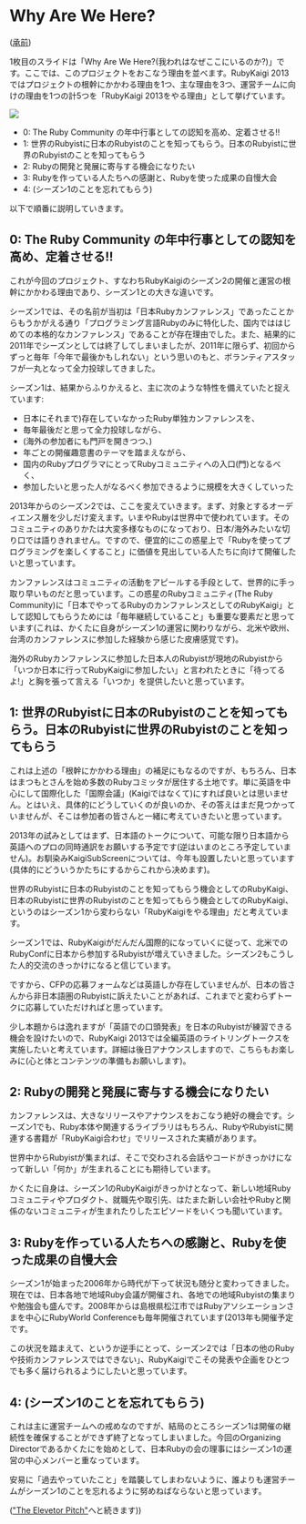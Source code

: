 # Why Are We Here?

([承前](https://github.com/ruby-no-kai/rubykaigi2013/blob/master/public/ids/inception_deck.md))

1枚目のスライドは「Why Are We Here?(我われはなぜここにいるのか?)」です。ここでは、このプロジェクトをおこなう理由を並べます。RubyKaigi 2013ではプロジェクトの根幹にかかわる理由を1つ、主な理由を3つ、運営チームに向けの理由を1つの計5つを「RubyKaigi 2013をやる理由」として挙げています。

![](https://raw.github.com/ruby-no-kai/rubykaigi2013/master/public/ids/images/01.why_are_we_here.png)

* 0: The Ruby Community の年中行事としての認知を高め、定着させる!!
* 1: 世界のRubyistに日本のRubyistのことを知ってもらう。日本のRubyistに世界のRubyistのことを知ってもらう
* 2: Rubyの開発と発展に寄与する機会になりたい
* 3: Rubyを作っている人たちへの感謝と、Rubyを使った成果の自慢大会
* 4: (シーズン1のことを忘れてもらう)

以下で順番に説明していきます。

## 0: The Ruby Community の年中行事としての認知を高め、定着させる!!

これが今回のプロジェクト、すなわちRubyKaigiのシーズン2の開催と運営の根幹にかかわる理由であり、シーズン1との大きな違いです。

シーズン1では、その名前が当初は「日本Rubyカンファレンス」であったことからもうかがえる通り「プログラミング言語Rubyのみに特化した、国内でははじめての本格的なカンファレンス」であることが存在理由でした。また、結果的に2011年でシーズンとしては終了してしまいましたが、2011年に限らず、初回からずっと毎年「今年で最後かもしれない」という思いのもと、ボランティアスタッフが一丸となって全力投球してきました。

シーズン1は、結果からふりかえると、主に次のような特性を備えていたと捉えています:

* 日本にそれまで)存在していなかったRuby単独カンファレンスを、
* 毎年最後だと思って全力投球しながら、
* (海外の参加者にも門戸を開きつつ、)
* 年ごとの開催趣意書のテーマを踏まえながら、
* 国内のRubyプログラマにとってRubyコミュニティへの入口(門)となるべく、
* 参加したいと思った人がなるべく参加できるように規模を大きくしていった

2013年からのシーズン2では、ここを変えていきます。まず、対象とするオーディエンス層を少しだけ変えます。いまやRubyは世界中で使われています。そのコミュニティのありかたは大変多様なものになっており、日本/海外みたいな切り口では語りきれません。ですので、便宜的にこの惑星上で「Rubyを使ってプログラミングを楽しくすること」に価値を見出している人たちに向けて開催したいと思っています。

カンファレンスはコミュニティの活動をアピールする手段として、世界的に手っ取り早いものだと思っています。この惑星のRubyコミュニティ(The Ruby Community)に「日本でやってるRubyのカンファレンスとしてのRubyKaigi」として認知してもらうためには「毎年継続していること」も重要な要素だと思っています(これは、かくたに自身がシーズン1の運営に関わりながら、北米や欧州、台湾のカンファレンスに参加した経験から感じた皮膚感覚です)。

海外のRubyカンファレンスに参加した日本人のRubyistが現地のRubyistから「いつか日本に行ってRubyKaigiに参加したい」と言われたときに「待ってるよ!」と胸を張って言える「いつか」を提供したいと思っています。

## 1: 世界のRubyistに日本のRubyistのことを知ってもらう。日本のRubyistに世界のRubyistのことを知ってもらう

これは上述の「根幹にかかわる理由」の補足にもなるのですが、もちろん、日本はまつもとさんを始め多数のRubyコミッタが居住する土地です。単に英語を中心にして国際化した「国際会議」(Kaigiではなくて)にすれば良いとは思いません。とはいえ、具体的にどうしていくのが良いのか、その答えはまだ見つかっていませんが、そこは参加者の皆さんと一緒に考えていきたいと思っています。

2013年の試みとしてはまず、日本語のトークについて、可能な限り日本語から英語へのプロの同時通訳をお願いする予定です(逆はいまのところ予定していません)。お馴染みKaigiSubScreenについては、今年も設置したいと思っています(具体的にどういうかたちにするからこれから决めます)。

世界のRubyistに日本のRubyistのことを知ってもらう機会としてのRubyKaigi、日本のRubyistに世界のRubyistのことを知ってもらう機会としてのRubyKaigi、というのはシーズン1から変わらない「RubyKaigiをやる理由」だと考えています。

シーズン1では、RubyKaigiがだんだん国際的になっていくに従って、北米でのRubyConfに日本から参加するRubyistが増えていきました。シーズン2もこうした人的交流のきっかけになると信じています。

ですから、CFPの応募フォームなどは英語しか存在していませんが、日本の皆さんから非日本語圏のRubyistに訴えたいことがあれば、これまでと変わらずトークに応募していただければと思っています。

少し本題からは逸れますが「英語での口頭発表」を日本のRubyistが練習できる機会を設けたいので、RubyKaigi 2013では全編英語のライトリングトークスを実施したいと考えています。詳細は後日アナウンスしますので、こちらもお楽しみに(心と体とコンテンツの準備もお願いします)。

## 2: Rubyの開発と発展に寄与する機会になりたい

カンファレンスは、大きなリリースやアナウンスをおこなう絶好の機会です。シーズン1でも、Ruby本体や関連するライブラリはもちろん、RubyやRubyistに関連する書籍が「RubyKaigi合わせ」でリリースされた実績があります。

世界中からRubyistが集まれば、そこで交わされる会話やコードがきっかけになって新しい「何か」が生まれることにも期待しています。

かくたに自身は、シーズン1のRubyKaigiがきっかけとなって、新しい地域Rubyコミュニティやプロダクト、就職先や取引先、はたまた新しい会社やRubyと関係のないコミュニティが生まれたりしたエピソードをいくつも聞いています。

## 3: Rubyを作っている人たちへの感謝と、Rubyを使った成果の自慢大会

シーズン1が始まった2006年から時代が下って状況も随分と変わってきました。現在では、日本各地で地域Ruby会議が開催され、各地での地域Rubyistの集まりや勉強会も盛んです。2008年からは島根県松江市ではRubyアソシエーションさまを中心にRubyWorld Conferenceも毎年開催されています(2013年も開催予定です。

この状況を踏まえて、というか逆手にとって、シーズン2では「日本の他のRubyや技術カンファレンスではできない」、RubyKaigiでこその発表や企画をひとつでも多く届けられるようにしたいと思っています。

## 4: (シーズン1のことを忘れてもらう)

これは主に運営チームへの戒めなのですが、結局のところシーズン1は開催の継続性を確保することができず終了となってしまいました。今回のOrganizing Directorであるかくたにを始めとして、日本Rubyの会の理事にはシーズン1の運営の中心メンバーと重なっています。

安易に「過去やっていたこと」を踏襲してしまわないように、誰よりも運営チームがシーズン1のことを忘れるように努めねばならないと思っています。

(["The Elevetor Pitch"](https://github.com/ruby-no-kai/rubykaigi2013/blob/master/public/ids/elevator_pitch.md)へと続きます))
